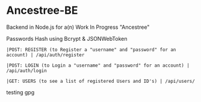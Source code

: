 # Ancestree-BE
Backend in Node.js for a(n) Work In Progress "Ancestree"

Passwords Hash using Bcrypt & JSONWebToken

```|POST: REGISTER (to Register a "username" and "password" for an account) | /api/auth/register```

```|POST: LOGIN (to Login a "username" and "password" for an account) | /api/auth/login```

```|GET: USERS (to see a list of registered Users and ID's) | /api/users/```

testing gpg 